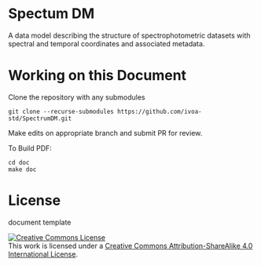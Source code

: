 # Spectum DM

A data model describing the structure of spectrophotometric datasets with spectral and temporal coordinates and associated metadata.

# Working on this Document

Clone the repository with any submodules

    git clone --recurse-submodules https://github.com/ivoa-std/SpectrumDM.git

Make edits on appropriate branch and submit PR for review.

To Build PDF:

    cd doc
    make doc

# License
document template

<a rel="license" href="http://creativecommons.org/licenses/by-sa/4.0/">
  <img alt="Creative Commons License" style="border-width:0" src="https://i.creativecommons.org/l/by-sa/4.0/88x31.png" /></a>
  <br />
  This work is licensed under a <a rel="license" href="http://creativecommons.org/licenses/by-sa/4.0/">
  Creative Commons Attribution-ShareAlike 4.0 International License</a>.
 
